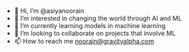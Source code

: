 - 👋 Hi, I’m @asiyanoorain
- 👀 I’m interested in changing the world through AI and ML
- 🌱 I’m currently learning models in machine learning
- 💞️ I’m looking to collaborate on projects that involve ML
- 📫 How to reach me noorain@gravityalpha.com


